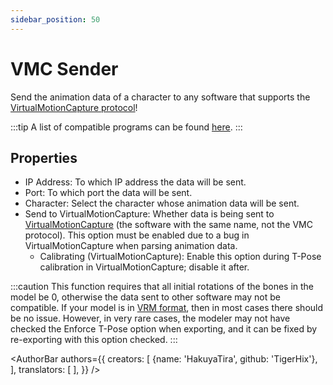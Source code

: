 ```yaml
---
sidebar_position: 50
---
```


# VMC Sender

Send the animation data of a character to any software that supports the [VirtualMotionCapture protocol](https://protocol.vmc.info/english)!

:::tip
A list of compatible programs can be found [here](https://protocol.vmc.info/Reference).
:::

## Properties

* IP Address: To which IP address the data will be sent.
* Port: To which port the data will be sent.
* Character: Select the character whose animation data will be sent.
* Send to VirtualMotionCapture: Whether data is being sent to [VirtualMotionCapture](https://akira.works/VirtualMotionCapture-en/) (the software with the same name, not the VMC protocol). This option must be enabled due to a bug in VirtualMotionCapture when parsing animation data.
  * Calibrating (VirtualMotionCapture): Enable this option during T-Pose calibration in VirtualMotionCapture; disable it after.

:::caution
This function requires that all initial rotations of the bones in the model be 0, otherwise the data sent to other software may not be compatible. If your model is in [VRM format](https://vrm.dev/), then in most cases there should be no issue. However, in very rare cases, the modeler may not have checked the Enforce T-Pose option when exporting, and it can be fixed by re-exporting with this option checked.
:::

<AuthorBar authors={{
  creators: [
    {name: 'HakuyaTira', github: 'TigerHix'},
  ],
  translators: [
  ],
}} />

